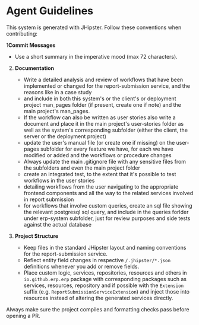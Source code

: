 # Agent Guidelines

This system is generated with JHipster. Follow these conventions when contributing:

1**Commit Messages**

   - Use a short summary in the imperative mood (max 72 characters).

2. **Documentation**

   - Write a detailed analysis and review of workflows that have been implemented or changed for the report-submission service, and the reasons like in a case study
   - and include in both this system's or the client's or deployment project man_pages folder (if present, create one if note) and the main project's man_pages.
   - If the workflow can also be written as user stories also write a document and place it in the main project's user-stories folder as well as the system's corresponding subfolder (either the client, the server or the deployment project)
   - update the user's manual file (or create one if missing) on the user-pages subfolder for every feature we have, for each we have modified or added and the workflows or procedure changes
   - Always update the main .gitignore file with any sensitive files from the subfolders and even the main project folder
   - create an integrated test, to the extent that it's possible to test workflows in the user stories
   - detailing workflows from the user navigating to the appropriate frontend components and all the way to the related services involved in report submission
   - for workflows that involve custom queries, create an sql file showing the relevant postgresql sql query, and include in the queries forlder under erp-system subfolder, just for review purposes and side tests against the actual database  

3. **Project Structure**
   - Keep files in the standard JHipster layout and naming conventions for the report-submission service.
   - Reflect entity field changes in respective `/.jhipster/*.json` definitions whenever you add or remove fields.
   - Place custom logic, services, repositories, resources and others in `io.github.erp.erp` package with corresponding packages such as services, resources, repository and if possible with the `Extension` suffix (e.g. `ReportSubmissionServiceExtension`) and inject those into resources instead of altering the generated services directly.

Always make sure the project compiles and formatting checks pass before opening a PR.

